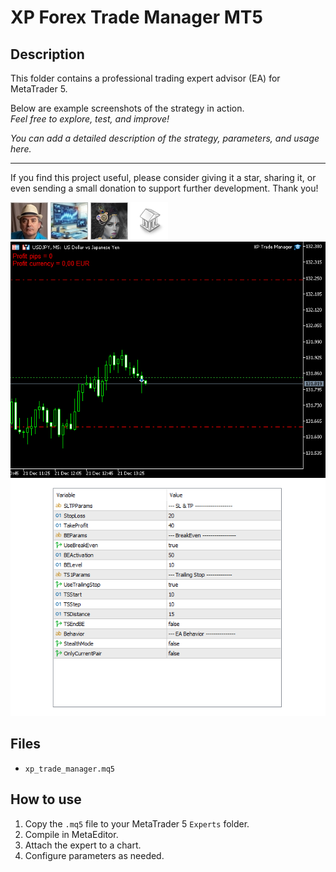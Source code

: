 # XP Forex Trade Manager MT5

## Description
This folder contains a professional trading expert advisor (EA) for MetaTrader 5.

Below are example screenshots of the strategy in action.  
*Feel free to explore, test, and improve!*

*You can add a detailed description of the strategy, parameters, and usage here.*

---

If you find this project useful, please consider giving it a star, sharing it, or even sending a small donation to support further development. Thank you!

![Screenshot](5B9159C3-EF07.jpg)
![Screenshot](660db045-db29.jpg)
![Screenshot](67D4DC13-0762.png)
![Screenshot](library.png)
![Screenshot](trade-manager-mt5-1.png)
![Screenshot](trade-manager-mt5-2.png)

## Files
- `xp_trade_manager.mq5`

## How to use
1. Copy the `.mq5` file to your MetaTrader 5 `Experts` folder.
2. Compile in MetaEditor.
3. Attach the expert to a chart.
4. Configure parameters as needed.
